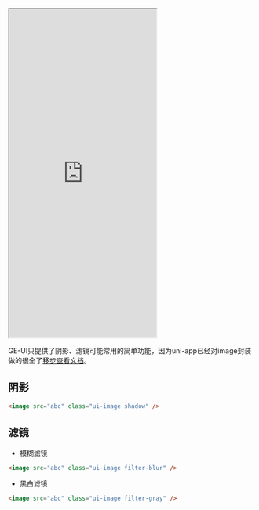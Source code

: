 <div class="simulator">
    <iframe src="http://localhost:8080/#/pages/basic/image" height="670px"></iframe>
</div>

GE-UI只提供了阴影、滤镜可能常用的简单功能，因为uni-app已经对image封装做的很全了[移步查看文档](https://uniapp.dcloud.net.cn/component/image.html#image)。



## 阴影
```html
<image src="abc" class="ui-image shadow" />
```

## 滤镜

* 模糊滤镜
```html
<image src="abc" class="ui-image filter-blur" />
```

* 黑白滤镜
```html
<image src="abc" class="ui-image filter-gray" />
```